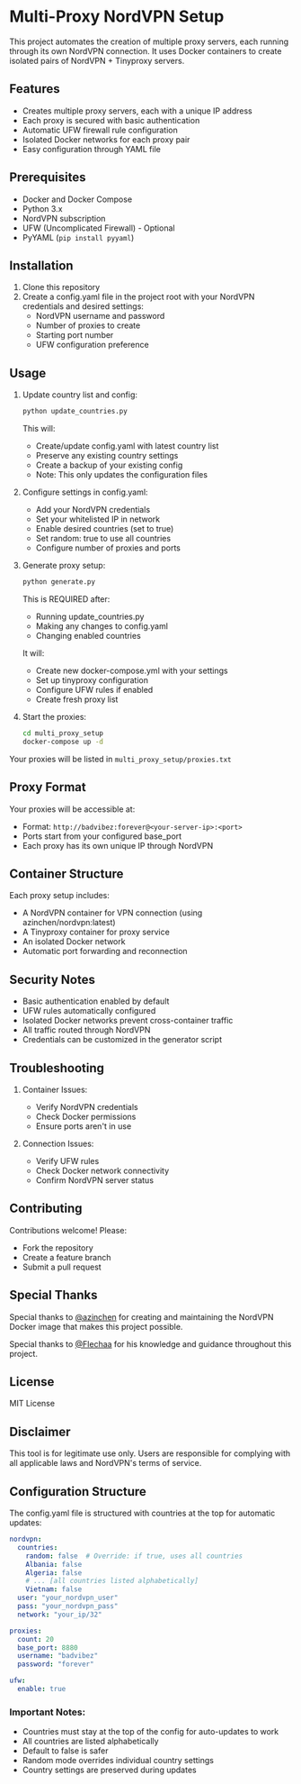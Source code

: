 # Multi-Proxy NordVPN Setup

This project automates the creation of multiple proxy servers, each running through its own NordVPN connection. It uses Docker containers to create isolated pairs of NordVPN + Tinyproxy servers.

## Features

- Creates multiple proxy servers, each with a unique IP address
- Each proxy is secured with basic authentication
- Automatic UFW firewall rule configuration
- Isolated Docker networks for each proxy pair
- Easy configuration through YAML file

## Prerequisites

- Docker and Docker Compose
- Python 3.x
- NordVPN subscription
- UFW (Uncomplicated Firewall) - Optional
- PyYAML (`pip install pyyaml`)

## Installation

1. Clone this repository
2. Create a config.yaml file in the project root with your NordVPN credentials and desired settings:
   - NordVPN username and password
   - Number of proxies to create
   - Starting port number
   - UFW configuration preference

## Usage

1. Update country list and config:
   ```bash
   python update_countries.py
   ```
   This will:
   - Create/update config.yaml with latest country list
   - Preserve any existing country settings
   - Create a backup of your existing config
   - Note: This only updates the configuration files

2. Configure settings in config.yaml:
   - Add your NordVPN credentials
   - Set your whitelisted IP in network
   - Enable desired countries (set to true)
   - Set random: true to use all countries
   - Configure number of proxies and ports

3. Generate proxy setup:
   ```bash
   python generate.py
   ```
   This is REQUIRED after:
   - Running update_countries.py
   - Making any changes to config.yaml
   - Changing enabled countries
   
   It will:
   - Create new docker-compose.yml with your settings
   - Set up tinyproxy configuration
   - Configure UFW rules if enabled
   - Create fresh proxy list

4. Start the proxies:
   ```bash
   cd multi_proxy_setup
   docker-compose up -d
   ```

Your proxies will be listed in `multi_proxy_setup/proxies.txt`

## Proxy Format

Your proxies will be accessible at:
- Format: `http://badvibez:forever@<your-server-ip>:<port>`
- Ports start from your configured base_port
- Each proxy has its own unique IP through NordVPN

## Container Structure

Each proxy setup includes:
- A NordVPN container for VPN connection (using azinchen/nordvpn:latest)
- A Tinyproxy container for proxy service
- An isolated Docker network
- Automatic port forwarding and reconnection

## Security Notes

- Basic authentication enabled by default
- UFW rules automatically configured
- Isolated Docker networks prevent cross-container traffic
- All traffic routed through NordVPN
- Credentials can be customized in the generator script

## Troubleshooting

1. Container Issues:
   - Verify NordVPN credentials
   - Check Docker permissions
   - Ensure ports aren't in use

2. Connection Issues:
   - Verify UFW rules
   - Check Docker network connectivity
   - Confirm NordVPN server status

## Contributing

Contributions welcome! Please:
- Fork the repository
- Create a feature branch
- Submit a pull request

## Special Thanks

Special thanks to [@azinchen](https://github.com/azinchen/nordvpn) for creating and maintaining the NordVPN Docker image that makes this project possible.

Special thanks to [@Flechaa](https://github.com/Flechaa/Flechaa) for his knowledge and guidance throughout this project.

## License

MIT License

## Disclaimer

This tool is for legitimate use only. Users are responsible for complying with all applicable laws and NordVPN's terms of service.

## Configuration Structure

The config.yaml file is structured with countries at the top for automatic updates:

```yaml
nordvpn:
  countries:
    random: false  # Override: if true, uses all countries
    Albania: false
    Algeria: false
    # ... [all countries listed alphabetically]
    Vietnam: false
  user: "your_nordvpn_user"
  pass: "your_nordvpn_pass"
  network: "your_ip/32"

proxies:
  count: 20
  base_port: 8880
  username: "badvibez"
  password: "forever"

ufw:
  enable: true
```

### Important Notes:
- Countries must stay at the top of the config for auto-updates to work
- All countries are listed alphabetically
- Default to false is safer
- Random mode overrides individual country settings
- Country settings are preserved during updates

